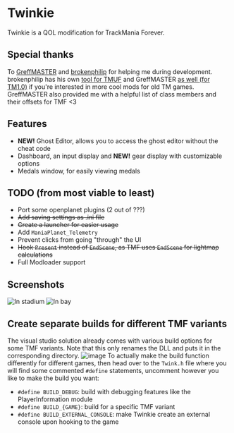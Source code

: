 # Twinkie
Twinkie is a QOL modification for TrackMania Forever.

## Special thanks
To [GreffMASTER](https://github.com/GreffMASTER) and [brokenphilip](https://github.com/brokenphilip) for helping me during development. brokenphilip has his own [tool for TMUF](https://github.com/BulbToys/TMUF) and GreffMASTER [as well (for TM1.0)](https://github.com/GreffMASTER/TMStuff) if you're interested in more cool mods for old TM games.
GreffMASTER also provided me with a helpful list of class members and their offsets for TMF <3

## Features
- **NEW!** Ghost Editor, allows you to access the ghost editor without the cheat code
- Dashboard, an input display and **NEW!** gear display with customizable options
- Medals window, for easily viewing medals

## TODO (from most viable to least)
- Port some openplanet plugins (2 out of ???)
- ~~Add saving settings as .ini file~~
- ~~Create a launcher for easier usage~~
- Add `ManiaPlanet_Telemetry`
- Prevent clicks from going "through" the UI
- ~~Hook `Present` instead of `EndScene`, as TMF uses `EndScene` for lightmap calculations~~
- Full Modloader support

## Screenshots
![In stadium](https://github.com/user-attachments/assets/6d19231c-c225-4b5d-93c6-01ef6ea28bb6)
![In bay](https://github.com/user-attachments/assets/d33827a8-d405-427a-98d2-130ff1389342)

## Create separate builds for different TMF variants
The visual studio solution already comes with various build options for some TMF variants. Note that this only renames the DLL and puts it in the corresponding directory.
![image](https://github.com/user-attachments/assets/25da4bde-8146-4740-94d6-d7e75660a87a)
To actually make the build function differently for different games, then head over to the `Twink.h` file where you will find some commented `#define` statements, uncomment however you like to make the build you want:
- `#define BUILD_DEBUG`: build with debugging features like the PlayerInformation module
- `#define BUILD_{GAME}`: build for a specific TMF variant
- `#define BUILD_EXTERNAL_CONSOLE`: make Twinkie create an external console upon hooking to the game
